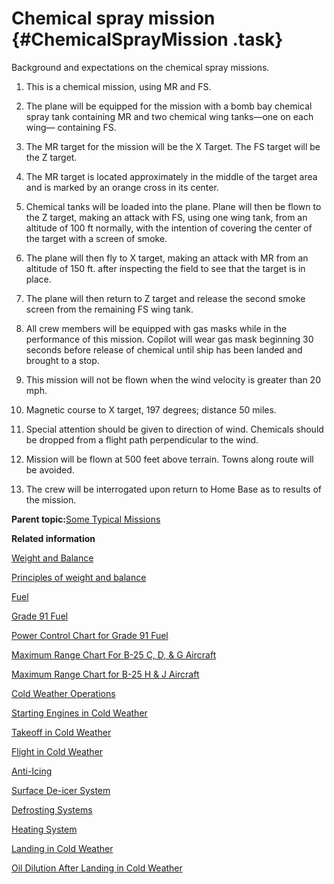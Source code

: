 # Chemical spray mission {#ChemicalSprayMission .task}

Background and expectations on the chemical spray missions.

1.  This is a chemical mission, using MR and FS.

2.  The plane will be equipped for the mission with a bomb bay chemical spray tank containing MR and two chemical wing tanks—one on each wing— containing FS.

3.  The MR target for the mission will be the X Target. The FS target will be the Z target.

4.  The MR target is located approximately in the middle of the target area and is marked by an orange cross in its center.

5.  Chemical tanks will be loaded into the plane. Plane will then be flown to the Z target, making an attack with FS, using one wing tank, from an altitude of 100 ft normally, with the intention of covering the center of the target with a screen of smoke.

6.  The plane will then fly to X target, making an attack with MR from an altitude of 150 ft. after inspecting the field to see that the target is in place.

7.  The plane will then return to Z target and release the second smoke screen from the remaining FS wing tank.

8.  All crew members will be equipped with gas masks while in the performance of this mission. Copilot will wear gas mask beginning 30 seconds before release of chemical until ship has been landed and brought to a stop.

9.  This mission will not be flown when the wind velocity is greater than 20 mph.

10. Magnetic course to X target, 197 degrees; distance 50 miles.

11. Special attention should be given to direction of wind. Chemicals should be dropped from a flight path perpendicular to the wind.

12. Mission will be flown at 500 feet above terrain. Towns along route will be avoided.

13. The crew will be interrogated upon return to Home Base as to results of the mission.


**Parent topic:**[Some Typical Missions](../topics/some_typical_missions.md)

**Related information**  


[Weight and Balance](../topics/WeightAndBalance.md)

[Principles of weight and balance](../topics/PrinciplesOfWeightAndBalance.md)

[Fuel](../topics/fuel.md)

[Grade 91 Fuel](../topics/grade_91_fuel.md)

[Power Control Chart for Grade 91 Fuel](../topics/power_control_chart_for_grade_91_fuel.md)

[Maximum Range Chart For B-25 C, D, & G Aircraft](../topics/maximum_range_chart_for_b_25_c_d_and_g_aircraft.md)

[Maximum Range Chart for B-25 H & J Aircraft](../topics/maximum_range_chart_for_b_25_h_and_j_aircraft.md)

[Cold Weather Operations](../topics/cold_weather_operations.md)

[Starting Engines in Cold Weather](../topics/starting_engines_in_cold_weather.md)

[Takeoff in Cold Weather](../topics/takeoff_in_cold_weather.md)

[Flight in Cold Weather](../topics/flight_in_cold_weather.md)

[Anti-Icing](../topics/anti_icing.md)

[Surface De-icer System](../topics/surface_de_icer_system.md)

[Defrosting Systems](../topics/defrosting_systems.md)

[Heating System](../topics/heating_system.md)

[Landing in Cold Weather](../topics/landing_in_cold_weather.md)

[Oil Dilution After Landing in Cold Weather](../topics/oil_dilution_after_landing_in_cold_weather.md)

